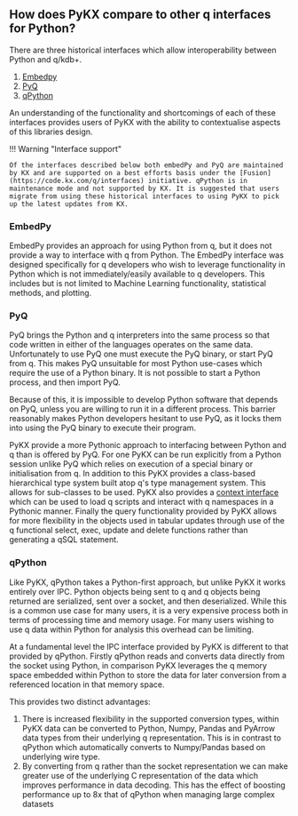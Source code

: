 ## How does PyKX compare to other q interfaces for Python?

There are three historical interfaces which allow interoperability between Python and q/kdb+.

1. [Embedpy](https://code.kx.com/q/ml/embedpy)
2. [PyQ](https://github.com/KxSystems/pyq)
3. [qPython](https://github.com/KxSystems/pyq)

An understanding of the functionality and shortcomings of each of these interfaces provides users of PyKX with the ability to contextualise aspects of this libraries design.

!!! Warning "Interface support"

	Of the interfaces described below both embedPy and PyQ are maintained by KX and are supported on a best efforts basis under the [Fusion](https://code.kx.com/q/interfaces) initiative. qPython is in maintenance mode and not supported by KX. It is suggested that users migrate from using these historical interfaces to using PyKX to pick up the latest updates from KX.

### EmbedPy

EmbedPy provides an approach for using Python from q, but it does not provide a way to interface with q from Python. The EmbedPy interface was designed specifically for q developers who wish to leverage functionality in Python which is not immediately/easily available to q developers. This includes but is not limited to Machine Learning functionality, statistical methods, and plotting.

### PyQ

PyQ brings the Python and q interpreters into the same process so that code written in either of the languages operates on the same data. Unfortunately to use PyQ one must execute the PyQ binary, or start PyQ from q. This makes PyQ unsuitable for most Python use-cases which require the use of a Python binary. It is not possible to start a Python process, and then import PyQ.

Because of this, it is impossible to develop Python software that depends on PyQ, unless you are willing to run it in a different process. This barrier reasonably makes Python developers hesitant to use PyQ, as it locks them into using the PyQ binary to execute their program.

PyKX provide a more Pythonic approach to interfacing between Python and q than is offered by PyQ. For one PyKX can be run explicitly from a Python session unlike PyQ which relies on execution of a special binary or initialisation from q. In addition to this PyKX provides a class-based hierarchical type system built atop q's type management system. This allows for sub-classes to be used. PyKX also provides a [context interface](../api/pykx-execution/ctx.md) which can be used to load q scripts and interact with q namespaces in a Pythonic manner. Finally the query functionality provided by PyKX allows for more flexibility in the objects used in tabular updates through use of the q functional select, exec, update and delete functions rather than generating a qSQL statement.

### qPython

Like PyKX, qPython takes a Python-first approach, but unlike PyKX it works entirely over IPC. Python objects being sent to q and q objects being returned are serialized, sent over a socket, and then deserialized. While this is a common use case for many users, it is a very expensive process both in terms of processing time and memory usage. For many users wishing to use q data within Python for analysis this overhead can be limiting.

At a fundamental level the IPC interface provided by PyKX is different to that provided by qPython. Firstly qPython reads and converts data directly from the socket using Python, in comparison PyKX leverages the q memory space embedded within Python to store the data for later conversion from a referenced location in that memory space.

This provides two distinct advantages:

1. There is increased flexibility in the supported conversion types, within PyKX data can be converted to Python, Numpy, Pandas and PyArrow data types from their underlying q representation. This is in contrast to qPython which automatically converts to Numpy/Pandas based on underlying wire type.
2. By converting from q rather than the socket representation we can make greater use of the underlying C representation of the data which improves performance in data decoding. This has the effect of boosting performance up to 8x that of qPython when managing large complex datasets
